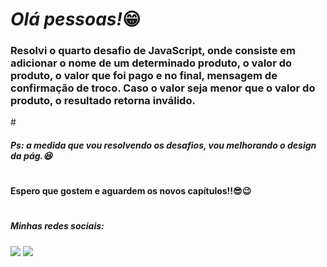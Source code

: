 ## <h1><em>Olá pessoas!</em>😁</h1> 


<h3>Resolvi o <strong>quarto</strong> desafio de JavaScript, onde consiste em adicionar o nome de 
um determinado produto, o valor do produto, o valor que foi pago e no final, mensagem de confirmação de troco.
Caso o valor seja menor que o valor do produto, o resultado retorna inválido.</h3>
#

<h5>Ps: a medida que vou resolvendo os desafios, vou melhorando o design da pág.😆</h5>


# 

<h4>Espero que gostem e aguardem os novos capítulos!!😎😉</h4>

#

<h5> Minhas redes sociais:</h5>  
    <div> 
        <a href=https://www.instagram.com/pedrorochaducks target="_blank"><img src="https://img.shields.io/badge/-Instagram-%23E4405F?style=for-the-badge&logo=instagram&logoColor=white" target="_blank"></a>
        <a href="https://www.linkedin.com/in/pedrohrocha16" target="_blank"><img src="https://img.shields.io/badge/-LinkedIn-%230077B5?style=for-the-badge&logo=linkedin&logoColor=white" target="_blank"></a> 
    </div>
